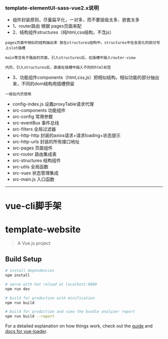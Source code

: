 
### template-elementUI-sass-vue2.x说明
- 组件封装原则，尽量扁平化，一对多，而不要层级太多、嵌套太多
- 1、router路由 根据 pages页面来配
- 2、结构组件structures（纯html,css结构，不含js）
```
pages页面中相似的结构抽出来 放在structures结构中，structures中在会变化的部分写上slot插槽

main等含有子路由的页面，引入structures后，在插槽中插入router-view

内页，引入structures后，直接在插槽中插入不同的html标签
```
- 3、功能组件components（html,css,js）把相似结构，相似功能的部分抽出来，不同的dom结构用插槽预留
```
一般在内页使用
```
- config-index.js 设置proxyTable请求代理
- src-components 功能组件
- src-config 常用参数
- src-eventBus 事件总线
- src-filters 全局过滤器
- src-http-http 封装的axios请求+请求loading+状态提示
- src-http-urls 封装的所有接口地址
- src-pages 页面组件
- src-router 路由集成表
- src-structures 结构组件
- src-utils 全局函数
- src-vuex 状态管理集成
- src-main.js 入口函数
---
# vue-cli脚手架
# template-website

> A Vue.js project

## Build Setup

``` bash
# install dependencies
npm install

# serve with hot reload at localhost:8080
npm run dev

# build for production with minification
npm run build

# build for production and view the bundle analyzer report
npm run build --report
```

For a detailed explanation on how things work, check out the [guide](http://vuejs-templates.github.io/webpack/) and [docs for vue-loader](http://vuejs.github.io/vue-loader).
